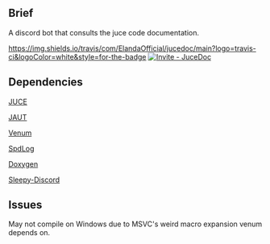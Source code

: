## Brief
A discord bot that consults the juce code documentation.

https://img.shields.io/travis/com/ElandaOfficial/jucedoc/main?logo=travis-ci&logoColor=white&style=for-the-badge
[![Invite - JuceDoc](https://img.shields.io/static/v1?label=Invite&message=JuceDoc&color=7289da&style=for-the-badge&logo=discord&logoColor=white)](https://discord.com/api/oauth2/authorize?client_id=833047531592089611&permissions=2147544128&scope=bot)

## Dependencies
[JUCE](https://github.com/juce-framework/juce)  

[JAUT](https://github.com/ElandaSunshine/jaut)  

[Venum](https://github.com/ElandaOfficial/venum)  

[SpdLog](https://github.com/gabime/spdlog)  

[Doxygen](https://github.com/doxygen/doxygen)  

[Sleepy-Discord](https://github.com/yourWaifu/sleepy-discord)  

## Issues
May not compile on Windows due to MSVC's weird macro expansion venum depends on.
